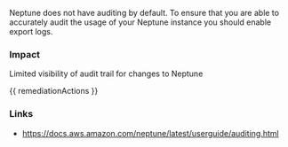 
Neptune does not have auditing by default. To ensure that you are able to accurately audit the usage of your Neptune instance you should enable export logs.

### Impact
Limited visibility of audit trail for changes to Neptune

<!-- DO NOT CHANGE -->
{{ remediationActions }}

### Links
- https://docs.aws.amazon.com/neptune/latest/userguide/auditing.html
        